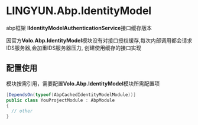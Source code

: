 # LINGYUN.Abp.IdentityModel

abp框架 **IIdentityModelAuthenticationService**接口缓存版本

因官方**Volo.Abp.IdentityModel**模块没有对接口授权缓存,每次内部调用都会请求IDS服务器,会加重IDS服务器压力,
创建使用缓存的接口实现

## 配置使用

模块按需引用，需要配置**Volo.Abp.IdentityModel**模块所需配置项


```csharp
[DependsOn(typeof(AbpCachedIdentityModelModule))]
public class YouProjectModule : AbpModule
{
  // other
}
```